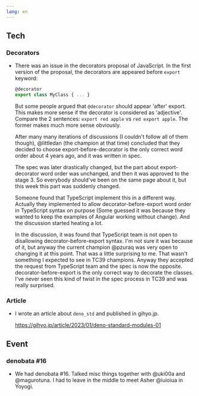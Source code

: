 ```yaml
---
lang: en
---
```


## Tech

### Decorators

- There was an issue in the decorators proposal of JavaScript. In the first version of the proposal, the decorators are appeared before `export` keyword:

  ```js
  @decorator
  export class MyClass { ... }
  ```

  But some people argued that `@decorator` should appear 'after' export. This makes more sense if the decorator is considered as 'adjective'. Compare the 2 sentences: `export red apple` vs `red export apple`. The former makes much more sense obviously.

  After many many iterations of discussions (I couldn't follow all of them though), @littledan (the champion at that time) concluded that they decided to choose export-before-decorator is the only correct word order about 4 years ago, and it was written in spec.

  The spec was later drastically changed, but the part about export-decorator word order was unchanged, and then it was approved to the stage 3. So everybody should've been on the same page about it, but this week this part was suddenly changed.

  Someone found that TypeScript implement this in a different way. Actually they implemented to allow decorator-before-export word order in TypeScript syntax on purpose (Some guessed it was because they wanted to keep the examples of Angular working without change). And the discussion started heating a lot.

  In the discussion, it was found that TypeScript team is not open to disallowing decorator-before-export syntax. I'm not sure it was because of it, but anyway the current champion @pzuraq was very open to changing it at this point. That was a little surprising to me. That wasn't something I expected to see in TC39 champions. Anyway they accepted the request from TypeScript team and the spec is now the opposite. decorator-before-export is the only correct way to decorate the classes. I've never seen this kind of twist in the spec process in TC39 and was really surprised.

### Article

- I wrote an article about `deno_std` and published in gihyo.jp.

  https://gihyo.jp/article/2023/01/deno-standard-modules-01

## Event

### denobata #16

- We had denobata #16. Talked misc things together with @uki00a and @magurotuna. I had to leave in the middle to meet Asher @iuioiua in Yoyogi.
